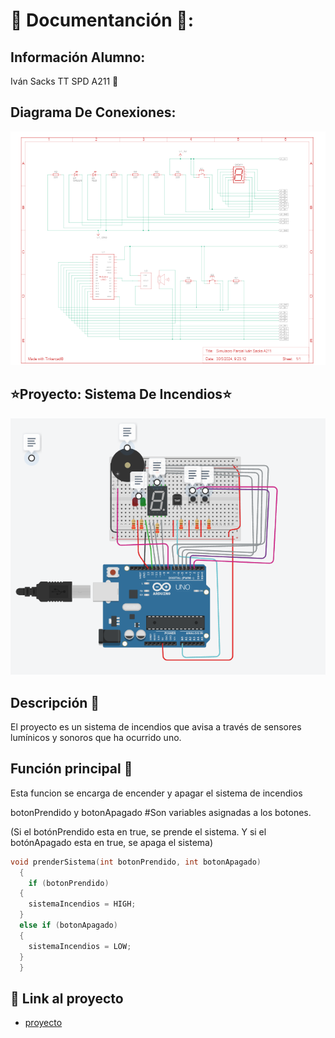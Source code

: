 # :rotating_light: Documentanción :rotating_light::
## Información Alumno:
Iván Sacks TT SPD A211 :pray:

## Diagrama De Conexiones:
![Tinkercad](./img/diagrama.png)


## :star:Proyecto: Sistema De Incendios:star:
![Tinkercad](./img/sistemaIncendios.png)


## Descripción :triangular_flag_on_post:
El proyecto es un sistema de incendios que avisa a través de sensores lumínicos y sonoros que ha ocurrido uno.

## Función principal :raised_hands:
Esta funcion se encarga de encender y apagar el sistema de incendios

botonPrendido y  botonApagado #Son variables asignadas a los botones.

(Si el botónPrendido esta en true, se prende el sistema. Y si el botónApagado esta en true, se apaga el sistema) 

~~~ C++ :collision:
void prenderSistema(int botonPrendido, int botonApagado)
  {
    if (botonPrendido)
  {
    sistemaIncendios = HIGH;
  }
  else if (botonApagado)
  {         
    sistemaIncendios = LOW;   
  }
  }
~~~

## :muscle: Link al proyecto
- [proyecto](https://www.tinkercad.com/things/kaS3G6QeOcw-simulacro-parcial-ivan-sacks-a211/editel?sharecode=Df2IqMLfKf2Ypm6Jcaq48aBOQSW4cYphO8chJzJHWeQ)







